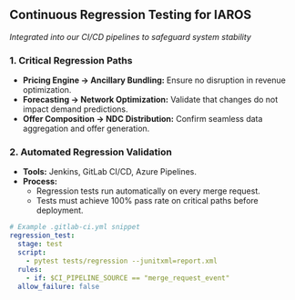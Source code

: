 ## Continuous Regression Testing for IAROS
*Integrated into our CI/CD pipelines to safeguard system stability*

### 1. Critical Regression Paths
- **Pricing Engine → Ancillary Bundling:** Ensure no disruption in revenue optimization.
- **Forecasting → Network Optimization:** Validate that changes do not impact demand predictions.
- **Offer Composition → NDC Distribution:** Confirm seamless data aggregation and offer generation.

### 2. Automated Regression Validation
- **Tools:** Jenkins, GitLab CI/CD, Azure Pipelines.
- **Process:**  
  - Regression tests run automatically on every merge request.
  - Tests must achieve 100% pass rate on critical paths before deployment.
  
```yaml
# Example .gitlab-ci.yml snippet
regression_test:
  stage: test
  script:
    - pytest tests/regression --junitxml=report.xml
  rules:
    - if: $CI_PIPELINE_SOURCE == "merge_request_event"
  allow_failure: false
